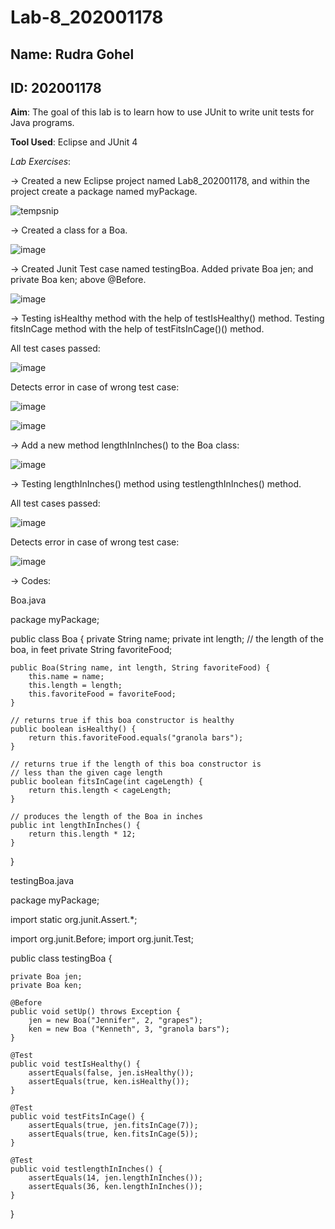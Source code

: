 # Lab-8_202001178

## Name: Rudra Gohel
## ID: 202001178

**Aim**: The goal of this lab is to learn how to use JUnit to write unit tests for Java programs.

**Tool Used**: Eclipse and JUnit 4

*Lab Exercises*:

&#8594; Created a new Eclipse project named Lab8_202001178, and within the project create a package named myPackage.

![tempsnip](https://user-images.githubusercontent.com/107960916/233317871-af8989d4-c02c-4bd1-b7b7-24ebab2326d9.png)

&#8594; Created a class for a Boa.

![image](https://user-images.githubusercontent.com/107960916/233318490-8761fe78-6f63-47dc-897d-e49d5abf2147.png)

&#8594; Created Junit Test case named testingBoa. Added private Boa jen; and private Boa ken; above @Before.

![image](https://user-images.githubusercontent.com/107960916/233320002-00fb05d8-486f-4288-a2f5-9fbb808fc2a2.png)

&#8594; Testing isHealthy method with the help of testIsHealthy() method. Testing fitsInCage method with the help of testFitsInCage()() method.

All test cases passed: 

![image](https://user-images.githubusercontent.com/107960916/233321896-f2cc38be-e712-4894-b0b2-4c1aab38d9f3.png)

Detects error in case of wrong test case:

![image](https://user-images.githubusercontent.com/107960916/233322404-32b830ee-03ba-4a84-a749-631c5bcc7a3b.png)

![image](https://user-images.githubusercontent.com/107960916/233323063-bc948acd-c16f-4d6d-82b4-3e47123c050d.png)

&#8594; Add a new method lengthInInches() to the Boa class:

![image](https://user-images.githubusercontent.com/107960916/233324175-3720f825-82dd-4afe-86ad-ef16f69ff0d3.png)

&#8594; Testing lengthInInches() method using testlengthInInches() method.

All test cases passed: 

![image](https://user-images.githubusercontent.com/107960916/233325438-1ce86637-4220-48cd-aeec-063eca0865fb.png)

Detects error in case of wrong test case:

![image](https://user-images.githubusercontent.com/107960916/233325677-8e6b5348-3855-4aea-9594-7ae586477bf9.png)

&#8594; Codes:

Boa.java

package myPackage;

public class Boa {
    private String name;
    private int length; // the length of the boa, in feet
    private String favoriteFood;

    public Boa(String name, int length, String favoriteFood) {
        this.name = name;
        this.length = length;
        this.favoriteFood = favoriteFood;
    }

    // returns true if this boa constructor is healthy
    public boolean isHealthy() {
        return this.favoriteFood.equals("granola bars");
    }

    // returns true if the length of this boa constructor is
    // less than the given cage length
    public boolean fitsInCage(int cageLength) {
        return this.length < cageLength;
    }

    // produces the length of the Boa in inches
    public int lengthInInches() {
        return this.length * 12;
    }
}

 testingBoa.java
 
 package myPackage;

import static org.junit.Assert.*;

import org.junit.Before;
import org.junit.Test;

public class testingBoa {
	
	private Boa jen;
	private Boa ken;
	
	@Before
	public void setUp() throws Exception {
		jen = new Boa("Jennifer", 2, "grapes");
		ken = new Boa ("Kenneth", 3, "granola bars");
	}
	
	@Test
	public void testIsHealthy() {
		assertEquals(false, jen.isHealthy());
		assertEquals(true, ken.isHealthy());
	}
	
	@Test
	public void testFitsInCage() {
		assertEquals(true, jen.fitsInCage(7));
		assertEquals(true, ken.fitsInCage(5));
	}
	
	@Test 
	public void testlengthInInches() {
		assertEquals(14, jen.lengthInInches());
		assertEquals(36, ken.lengthInInches());
	}
}
